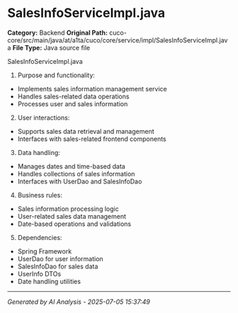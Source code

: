 # SalesInfoServiceImpl.java

**Category:** Backend
**Original Path:** cuco-core/src/main/java/at/a1ta/cuco/core/service/impl/SalesInfoServiceImpl.java
**File Type:** Java source file

SalesInfoServiceImpl.java
1. Purpose and functionality:
- Implements sales information management service
- Handles sales-related data operations
- Processes user and sales information

2. User interactions:
- Supports sales data retrieval and management
- Interfaces with sales-related frontend components

3. Data handling:
- Manages dates and time-based data
- Handles collections of sales information
- Interfaces with UserDao and SalesInfoDao

4. Business rules:
- Sales information processing logic
- User-related sales data management
- Date-based operations and validations

5. Dependencies:
- Spring Framework
- UserDao for user information
- SalesInfoDao for sales data
- UserInfo DTOs
- Date handling utilities

---
*Generated by AI Analysis - 2025-07-05 15:37:49*
